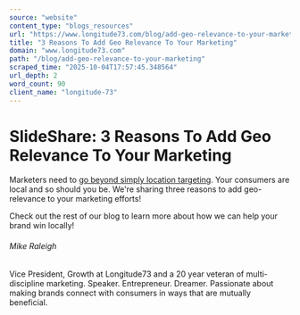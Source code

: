 ```yaml
---
source: "website"
content_type: "blogs_resources"
url: "https://www.longitude73.com/blog/add-geo-relevance-to-your-marketing"
title: "3 Reasons To Add Geo Relevance To Your Marketing"
domain: "www.longitude73.com"
path: "/blog/add-geo-relevance-to-your-marketing"
scraped_time: "2025-10-04T17:57:45.348564"
url_depth: 2
word_count: 90
client_name: "longitude-73"
---
```


# SlideShare: 3 Reasons To Add Geo Relevance To Your Marketing

Marketers need to [go beyond simply location targeting](/blog/the-local-brew-22-location-data-beyond-targeting). Your consumers are local and so should you be. We're sharing three reasons to add geo-relevance to your marketing efforts!  

Check out the rest of our blog to learn more about how we can help your brand win locally!

###### Mike Raleigh

Vice President, Growth at Longitude73 and a 20 year veteran of multi-discipline marketing. Speaker. Entrepreneur. Dreamer. Passionate about making brands connect with consumers in ways that are mutually beneficial.